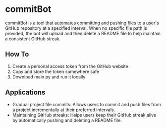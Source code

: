 # commitBot
commitBot is a tool that automates committing and pushing files to a user's GitHub repository at a specified interval. When no specific file path is provided, the bot will upload and then delete a README file to help maintain a consistent GitHub streak.

## How To
1) Create a personal access token from the GitHub website
2) Copy and store the token somewhere safe  
3) Download main.py and run it locally

## Applications
- Gradual project file commits: Allows users to commit and push files from a project incrementally at their preferred intervals.
- Maintaining GitHub streaks: Helps users keep their GitHub streak alive by automatically pushing and deleting a README file.

